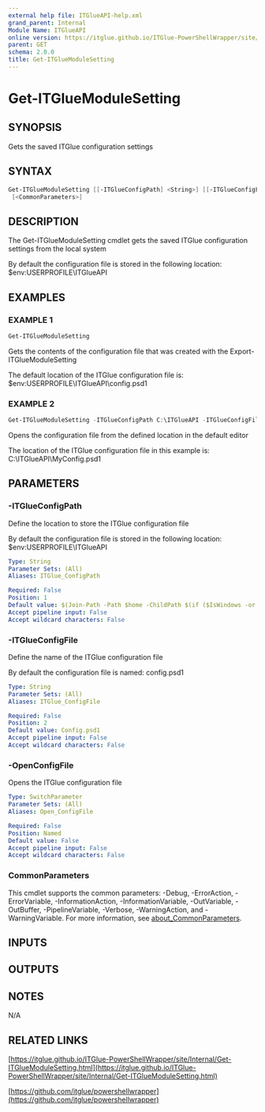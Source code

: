 ```yaml
---
external help file: ITGlueAPI-help.xml
grand_parent: Internal
Module Name: ITGlueAPI
online version: https://itglue.github.io/ITGlue-PowerShellWrapper/site/Internal/Get-ITGlueModuleSetting.html
parent: GET
schema: 2.0.0
title: Get-ITGlueModuleSetting
---
```


# Get-ITGlueModuleSetting

## SYNOPSIS
Gets the saved ITGlue configuration settings

## SYNTAX

```powershell
Get-ITGlueModuleSetting [[-ITGlueConfigPath] <String>] [[-ITGlueConfigFile] <String>] [-OpenConfigFile]
 [<CommonParameters>]
```

## DESCRIPTION
The Get-ITGlueModuleSetting cmdlet gets the saved ITGlue configuration settings
from the local system

By default the configuration file is stored in the following location:
    $env:USERPROFILE\ITGlueAPI

## EXAMPLES

### EXAMPLE 1
```powershell
Get-ITGlueModuleSetting
```

Gets the contents of the configuration file that was created with the
Export-ITGlueModuleSetting

The default location of the ITGlue configuration file is:
    $env:USERPROFILE\ITGlueAPI\config.psd1

### EXAMPLE 2
```powershell
Get-ITGlueModuleSetting -ITGlueConfigPath C:\ITGlueAPI -ITGlueConfigFile MyConfig.psd1 -openConfFile
```

Opens the configuration file from the defined location in the default editor

The location of the ITGlue configuration file in this example is:
    C:\ITGlueAPI\MyConfig.psd1

## PARAMETERS

### -ITGlueConfigPath
Define the location to store the ITGlue configuration file

By default the configuration file is stored in the following location:
    $env:USERPROFILE\ITGlueAPI

```yaml
Type: String
Parameter Sets: (All)
Aliases: ITGlue_ConfigPath

Required: False
Position: 1
Default value: $(Join-Path -Path $home -ChildPath $(if ($IsWindows -or $PSEdition -eq 'Desktop') {"ITGlueAPI"}else{".ITGlueAPI"}) )
Accept pipeline input: False
Accept wildcard characters: False
```

### -ITGlueConfigFile
Define the name of the ITGlue configuration file

By default the configuration file is named:
    config.psd1

```yaml
Type: String
Parameter Sets: (All)
Aliases: ITGlue_ConfigFile

Required: False
Position: 2
Default value: Config.psd1
Accept pipeline input: False
Accept wildcard characters: False
```

### -OpenConfigFile
Opens the ITGlue configuration file

```yaml
Type: SwitchParameter
Parameter Sets: (All)
Aliases: Open_ConfigFile

Required: False
Position: Named
Default value: False
Accept pipeline input: False
Accept wildcard characters: False
```

### CommonParameters
This cmdlet supports the common parameters: -Debug, -ErrorAction, -ErrorVariable, -InformationAction, -InformationVariable, -OutVariable, -OutBuffer, -PipelineVariable, -Verbose, -WarningAction, and -WarningVariable. For more information, see [about_CommonParameters](http://go.microsoft.com/fwlink/?LinkID=113216).

## INPUTS

## OUTPUTS

## NOTES
N/A

## RELATED LINKS

[https://itglue.github.io/ITGlue-PowerShellWrapper/site/Internal/Get-ITGlueModuleSetting.html](https://itglue.github.io/ITGlue-PowerShellWrapper/site/Internal/Get-ITGlueModuleSetting.html)

[https://github.com/itglue/powershellwrapper](https://github.com/itglue/powershellwrapper)

